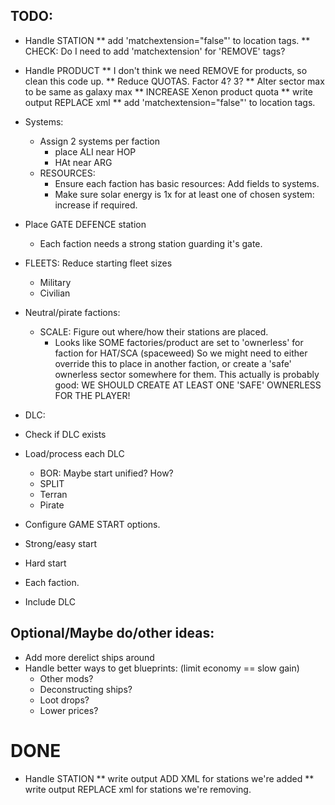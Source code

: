 ## TODO:
 * Handle STATION
   ** add 'matchextension="false"' to location tags.
   ** CHECK: Do I need to add 'matchextension' for 'REMOVE' tags?
 * Handle PRODUCT
   ** I don't think we need REMOVE for products, so clean this code up.
   ** Reduce QUOTAS. Factor 4? 3?
   ** Alter sector max to be same as galaxy max
   ** INCREASE Xenon product quota
   ** write output REPLACE xml
   ** add 'matchextension="false"' to location tags.

 * Systems:
   * Assign 2 systems per faction
     * place ALI near HOP
     * HAt near ARG
   * RESOURCES:
     * Ensure each faction has basic resources: Add fields to 
       systems.
     * Make sure solar energy is 1x for at least one of chosen system: increase if required.

 * Place GATE DEFENCE station
   * Each faction needs a strong station guarding it's gate.
 * FLEETS: Reduce starting fleet sizes
   * Military
   * Civilian
 * Neutral/pirate factions:
   * SCALE: Figure out where/how their stations are placed.
     * Looks like SOME factories/product are set to 'ownerless' for faction for HAT/SCA (spaceweed)
        So we might need to either override this to place in another faction, or create a 'safe'
        ownerless sector somewhere for them.
        This actually is probably good: 
        WE SHOULD CREATE AT LEAST ONE 'SAFE' OWNERLESS FOR THE PLAYER!
 * DLC:
  * Check if DLC exists
  * Load/process each DLC
    * BOR: Maybe start unified? How?
    * SPLIT
    * Terran
    * Pirate
  * Configure GAME START options.
   * Strong/easy start
   * Hard start
   * Each faction.
   * Include DLC

## Optional/Maybe do/other ideas:
  * Add more derelict ships around
  * Handle better ways to get blueprints: (limit economy == slow gain)
    * Other mods?
    * Deconstructing ships?
    * Loot drops?
    * Lower prices?

# DONE
 * Handle STATION
   ** write output ADD XML for stations we're added
   ** write output REPLACE xml for stations we're removing.
